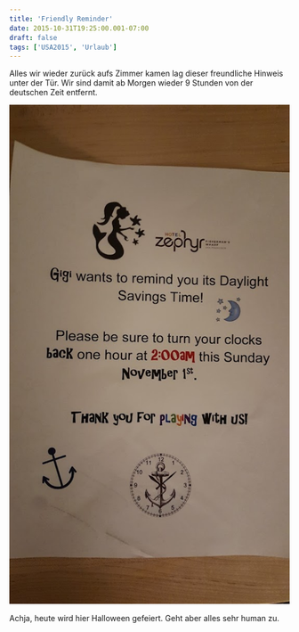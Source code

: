 ```yaml
---
title: 'Friendly Reminder'
date: 2015-10-31T19:25:00.001-07:00
draft: false
tags: ['USA2015', 'Urlaub']
---
```


Alles wir wieder zurück aufs Zimmer kamen lag dieser freundliche Hinweis unter der Tür. Wir sind damit ab Morgen wieder 9 Stunden von der deutschen Zeit entfernt.

![](/urlaub11to15-images/15/1446344625101.jpg)

Achja, heute wird hier Halloween gefeiert. Geht aber alles sehr human zu.